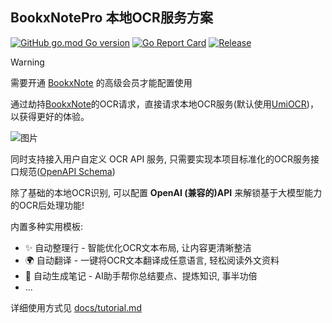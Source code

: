 ## BookxNotePro 本地OCR服务方案

[![GitHub go.mod Go version](https://img.shields.io/github/go-mod/go-version/StrayDragon/bookxnote-local-ocr)](./go.mod)
[![Go Report Card](https://goreportcard.com/badge/github.com/straydragon/bookxnote-local-ocr)](https://goreportcard.com/report/github.com/straydragon/bookxnote-local-ocr)
[![Release](https://img.shields.io/badge/Download-Windows%2FLinux-blue)](https://github.com/StrayDragon/bookxnote-local-ocr/releases)

> [!warning]
> 需要开通 [BookxNote](http://www.bookxnote.com/) 的高级会员才能配置使用

通过劫持[BookxNote](http://www.bookxnote.com/)的OCR请求，直接请求本地OCR服务(默认使用[UmiOCR](https://github.com/hiroi-sora/Umi-OCR))，以获得更好的体验。

![图片](https://github.com/user-attachments/assets/c32b2c54-f678-4865-b7dc-dda607f09787)

同时支持接入用户自定义 OCR API 服务, 只需要实现本项目标准化的OCR服务接口规范([OpenAPI Schema](openapi/ocr-schema.yaml))

除了基础的本地OCR识别, 可以配置 **OpenAI (兼容的)API** 来解锁基于大模型能力的OCR后处理功能!

内置多种实用模板:
- ✨ 自动整理行 - 智能优化OCR文本布局, 让内容更清晰整洁
- 🌍 自动翻译 - 一键将OCR文本翻译成任意语言, 轻松阅读外文资料
- 📝 自动生成笔记 - AI助手帮你总结要点、提炼知识, 事半功倍
- ...

详细使用方式见 [docs/tutorial.md](docs/tutorial.md)

